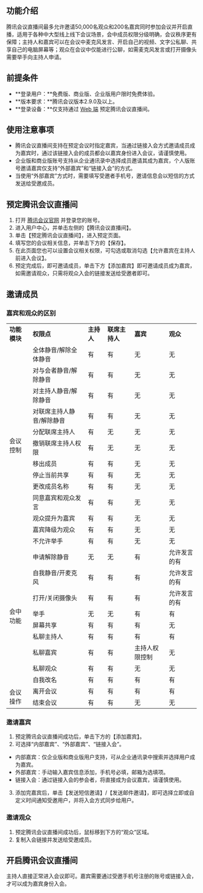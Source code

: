 

## 功能介绍
腾讯会议直播间最多允许邀请50,000名观众和200名嘉宾同时参加会议并开启直播，适用于各种中大型线上线下会议场景，会中成员权限分级明确，会议秩序更有保障；主持人和嘉宾可以在会议中麦克风发言、开启自己的视频、文字公私聊、共享自己的电脑屏幕等；观众在会议中仅能进行公聊，如需麦克风发言或打开摄像头需要举手向主持人申请。

## 前提条件
- **登录用户：**免费版、商业版、企业版用户限时免费体验。
- **版本要求：**腾讯会议版本2.9.0及以上。
- **登录设备：**仅支持通过 [Web 端](https://meeting.tencent.com) 预定腾讯会议直播间。

## 使用注意事项

- 腾讯会议直播间支持在预定会议时指定嘉宾，当通过链接入会方式邀请成员成为嘉宾时，通过该链接入会的成员都会以嘉宾身份进入会议，请谨慎使用。
- 企业版和商业版账号支持从企业通讯录中选择成员邀请其成为嘉宾，个人版账号邀请嘉宾仅支持“外部嘉宾”和“链接入会”的方式。
- 当使用“外部嘉宾”方式时，需要填写受邀者手机号，邀请信息会以短信的方式发送给受邀成员。

## 预定腾讯会议直播间
1. 打开 [腾讯会议官网](https://meeting.tencent.com) 并登录您的账号。   
2. 进入用户中心，并单击左侧的【腾讯会议直播间】。
3. 单击【预定腾讯会议直播间】，进入预定页面。
4. 填写您的会议相关信息，并单击下方的【保存】。   
5. 在此页面您也可以设置会议相关权限，可勾选或取消勾选【允许嘉宾在主持人前进入会议】。 
6. 预定完成后，即可邀请成员，单击下方【添加嘉宾】即可邀请成员成为嘉宾，如需邀请观众，只需将观众入会的链接发送给受邀者即可。

## 邀请成员
### 嘉宾和观众的区别
<table>
   <tr>
      <td><strong>功能模块</td>
      <td><strong>权限点</td>
      <td><strong>主持人</td>
      <td><strong>联席主持人</td>
      <td><strong>嘉宾</td>
      <td><strong>观众</td>
   </tr>
   <tr>
      <td rowspan="13">会议控制</td>
      <td>全体静音/解除全体静音</td>
      <td>有</td>
      <td>有</td>
      <td>无</td>
      <td>无</td>
   </tr>
   <tr>
      <td>对与会者静音/解除静音</td>
      <td>有</td>
      <td>有</td>
      <td>无</td>
      <td>无</td>
   </tr>
   <tr>
      <td>对主持人静音/解除静音</td>
      <td>有</td>
      <td>有</td>
      <td>无</td>
      <td>无</td>
   </tr>
   <tr>
      <td>对联席主持人静音/解除静音</td>
      <td>有</td>
      <td>有</td>
      <td>无</td>
      <td>无</td>
   </tr>
   <tr>
      <td>分配联席主持人</td>
      <td>有</td>
      <td>无</td>
      <td>无</td>
      <td>无</td>
   </tr>
   <tr>
      <td>撤销联席主持人权限</td>
      <td>有</td>
      <td>无</td>
      <td>无</td>
      <td>无</td>
   </tr>
   <tr>
      <td>移出成员</td>
      <td>有</td>
      <td>有</td>
      <td>无</td>
      <td>无</td>
   </tr>
   <tr>
      <td>停止当前共享</td>
      <td>有</td>
      <td>有</td>
      <td>无</td>
      <td>无</td>
   </tr>
   <tr>
      <td>更改成员名称</td>
      <td>有</td>
      <td>有</td>
      <td>无</td>
      <td>无</td>
   </tr>
   <tr>
      <td>同意嘉宾和观众发言</td>
      <td>有</td>
      <td>有</td>
      <td>无</td>
      <td>无</td>
   </tr>
   <tr>
      <td>观众提升为嘉宾</td>
      <td>有</td>
      <td>有</td>
      <td>无</td>
      <td>无</td>
   </tr>
   <tr>
      <td>嘉宾降级为观众</td>
      <td>有</td>
      <td>有</td>
      <td>无</td>
      <td>无</td>
   </tr>
   <tr>
      <td>不允许举手</td>
      <td>有</td>
      <td>有</td>
      <td>无</td>
      <td>无</td>
   </tr>
   <tr>
      <td  rowspan="9">会中功能</td>
      <td>申请解除静音</td>
      <td>无</td>
      <td>无</td>
      <td>有</td>
      <td>允许发言的有</td>
   </tr>
   <tr>
      <td>自我静音/开麦克风</td>
      <td>有</td>
      <td>有</td>
      <td>有</td>
      <td>允许发言的有</td>
   </tr>
   <tr>
      <td>打开/关闭摄像头</td>
      <td>有</td>
      <td>有</td>
      <td>有</td>
      <td>允许发言的有</td>
   </tr>
   <tr>
      <td>举手</td>
      <td>无</td>
      <td>无</td>
      <td>有</td>
      <td>有</td>
   </tr>
   <tr>
      <td>屏幕共享</td>
      <td>有</td>
      <td>有</td>
      <td>有</td>
      <td>无</td>
   </tr>
   <tr>
      <td>私聊主持人</td>
      <td>有</td>
      <td>有</td>
      <td>有</td>
      <td>有</td>
   </tr>
   <tr>
      <td>私聊嘉宾</td>
      <td>有</td>
      <td>有</td>
      <td>主持人权限控制</td>
      <td>无</td>
   </tr>
   <tr>
      <td>私聊观众</td>
      <td>有</td>
      <td>有</td>
      <td>无</td>
      <td>无</td>
   </tr>
   <tr>
      <td>自我改名</td>
      <td>有</td>
      <td>有</td>
      <td>有</td>
      <td>有</td>
   </tr>
   <tr>
      <td  rowspan="2">会议操作</td>
      <td>离开会议</td>
      <td>有</td>
      <td>有</td>
      <td>有</td>
      <td>有</td>
   </tr>
   <tr>
      <td>结束会议</td>
      <td>有</td>
      <td>有</td>
      <td>无</td>
      <td>无</td>
   </tr>
</table>

### 邀请嘉宾
1. 预定腾讯会议直播间成功后，单击下方的【添加嘉宾】。
2. 可选择“内部嘉宾”、“外部嘉宾”、“链接入会”。   
 - 内部嘉宾：仅企业版和商业版用户支持，可从企业通讯录中搜索并选择用户成为嘉宾。
 - 外部嘉宾：手动输入嘉宾信息添加，手机号必填，邮箱为选填项。
 - 链接入会：通过链接入会的参会者，将直接成为会议嘉宾，请谨慎使用。   
3. 添加完嘉宾后，单击【发送短信邀请】/【发送邮件邀请】，即可选择立即或自定义时间通知受邀用户，并将入会方式同步给用户。

### 邀请观众
1. 预定腾讯会议直播间成功后，鼠标移到下方的“观众”区域。
2. 复制入会链接并发送给受邀成员。

## 开启腾讯会议直播间
主持人直接正常进入会议即可。嘉宾需要通过受邀手机号注册的账号或链接入会，才可以成为嘉宾身份入会。


